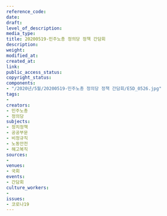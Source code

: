 ```yaml
---
reference_code: 
date: 
draft: 
level_of_description: 
media_type: 
title: 20200519-민주노총 정의당 정책 간담회
description: 
weight: 
modified_at: 
created_at: 
link: 
public_access_status: 
copyright_status: 
components:
- "/2020년/5월/20200519-민주노총 정의당 정책 간담회/E5D_0526.jpg"
tags:
- 
creators:
- 민주노총
- 정의당
subjects:
- 정치정책
- 공공부문
- 비정규직
- 노동안전
- 해고복직
sources:
- 
venues:
- 국회
events:
- 간담회
culture_workers:
- 
issues:
- 코로나19
---
```

